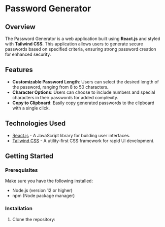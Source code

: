 # Password Generator

## Overview
The Password Generator is a web application built using **React.js** and styled with **Tailwind CSS**. This application allows users to generate secure passwords based on specified criteria, ensuring strong password creation for enhanced security.

## Features
- **Customizable Password Length**: Users can select the desired length of the password, ranging from 8 to 50 characters.
- **Character Options**: Users can choose to include numbers and special characters in their passwords for added complexity.
- **Copy to Clipboard**: Easily copy generated passwords to the clipboard with a single click.

## Technologies Used
- [React.js](https://reactjs.org/) - A JavaScript library for building user interfaces.
- [Tailwind CSS](https://tailwindcss.com/) - A utility-first CSS framework for rapid UI development.

## Getting Started

### Prerequisites
Make sure you have the following installed:
- Node.js (version 12 or higher)
- npm (Node package manager)

### Installation
1. Clone the repository:
